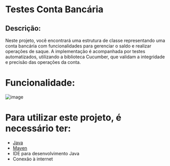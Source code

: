 # Testes Conta Bancária

## Descrição:

Neste projeto, você encontrará uma estrutura de classe representando uma conta bancária com funcionalidades para gerenciar o saldo e realizar operações de saque. A implementação é acompanhada por testes automatizados, utilizando a biblioteca Cucumber, que validam a integridade e precisão das operações da conta.

# Funcionalidade:
![image](https://github.com/RPL13/ContaBancariaCucumber/assets/99340714/4d071a4b-33aa-4c79-914e-861b9f53deab)

# Para utilizar este projeto, é necessário ter:

- [Java](https://www.java.com/pt-BR/)
- [Maven](https://maven.apache.org/)
- IDE para desenvolvimento Java
- Conexão à internet
